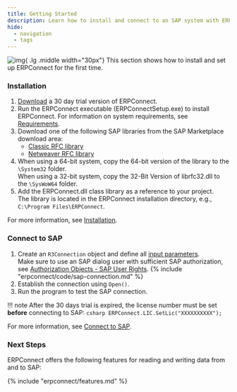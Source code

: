 ```yaml
---
title: Getting Started
description: Learn how to install and connect to an SAP system with ERPConnect.
hide:
  - navigation
  - tags
---
```


![img](site:assets/images/logos/theo-thumbs.png){ .lg .middle width="30px"} This section shows how to install and set up ERPConnect for the first time.

### Installation

1. [Download](https://theobald-software.com/en/download-trial/) a 30 day trial version of ERPConnect.
2. Run the ERPConnect executable (ERPConnectSetup.exe) to install ERPConnect.
For information on system requirements, see [Requirements](documentation/introduction/requirements.md).
3. Download one of the following SAP libraries from the SAP Marketplace download area: 
	- [Classic RFC library](documentation/introduction/saplibraries.md#client-protocol-rfc-librfc32dll)
	- [Netweaver RFC library](documentation/introduction/saplibraries.md#netweaver-rfc-library)
4. When using a 64-bit system, copy the 64-bit version of the library to the `\System32` folder.<br>
When using a 32-bit system, copy the 32-Bit Version of librfc32.dll to the `\SysWoW64` folder.
5. Add the ERPConnect.dll class library as a reference to your project. <br>
The library is located in the ERPConnect installation directory, e.g., `C:\Program Files\ERPConnect`.

For more information, see [Installation](documentation/introduction/installation.md/#setup).

### Connect to SAP

1. Create an `R3Connection` object and define all [input parameters](documentation/sap-connection/log-on-to-sap.md/#input-parameters).<br>
Make sure to use an SAP dialog user with sufficient SAP authorization, see [Authorization Objects - SAP User Rights](samples/authority-objects-sap-user-rights.md).
{% include "erpconnect/code/sap-connection.md" %}
2. Establish the connection using `Open()`.
3. Run the program to test the SAP connection.

!!! note
	After the 30 days trial is expired, the license number must be set **before** connecting to SAP:
	``` csharp
	ERPConnect.LIC.SetLic("XXXXXXXXXX");
	```

For more information, see [Connect to SAP](documentation/sap-connection/log-on-to-sap.md).

### Next Steps

ERPConnect offers the following features for reading and writing data from and to SAP:

{% include "erpconnect/features.md" %}